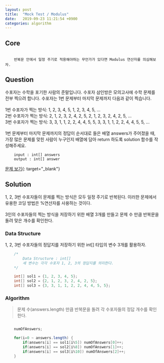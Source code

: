 ```yaml
---
layout: post
title:  "Mock Test / Modulus"
date:   2019-09-23 11:21:54 +0900
categories: algorithm
---
```


## Core
```

    반복문 안에서 일정 주기로 적용해야하는 무언가가 있다면 Modulus 연산자를 의심해보자.

```

## Question
수포자는 수학을 포기한 사람의 준말입니다. 수포자 삼인방은 모의고사에 수학 문제를 전부 찍으려 합니다. 수포자는 1번 문제부터 마지막 문제까지 다음과 같이 찍습니다. <br><br>
1번 수포자가 찍는 방식: 1, 2, 3, 4, 5, 1, 2, 3, 4, 5, ... <br>
2번 수포자가 찍는 방식: 2, 1, 2, 3, 2, 4, 2, 5, 2, 1, 2, 3, 2, 4, 2, 5, ... <br>
3번 수포자가 찍는 방식: 3, 3, 1, 1, 2, 2, 4, 4, 5, 5, 3, 3, 1, 1, 2, 2, 4, 4, 5, 5, ... <br><br>
1번 문제부터 마지막 문제까지의 정답이 순서대로 들은 배열 answers가 주어졌을 때, 가장 많은 문제를 맞힌 사람이 누구인지 배열에 담아 return 하도록 solution 함수를 작성해주세요.

```
    input : int[] answers
    output : int[] answer
```
[문제 보기](https://programmers.co.kr/learn/courses/30/lessons/42840){: target="_blank"}

## Solution
1, 2, 3번 수포자들이 문제를 찍는 방식은 모두 일정 주기로 반복된다. 이러한 문제에서 유용한 코딩 방법은 %연산자를 사용하는 것이다. <br><br> 3인의 수포자들의 찍는 방식을 저장하기 위한 배열 3개를 만들고 문제 수 만큼 반복문을 돌려 맞은 개수를 확인한다.

### Data Structure
1, 2, 3번 수포자들의 정답지를 저장하기 위한 int[] 타입의 변수 3개를 활용하자.

```java
    /* 
        Data Structure : int[]
        세 변수는 각각 수포자 1, 2, 3의 정답지를 의미한다.
    */

    int[] sol1 = {1, 2, 3, 4, 5};
    int[] sol2 = {2, 1, 2, 3, 2, 4, 2, 5};
    int[] sol3 = {3, 3, 1, 1, 2, 2, 4, 4, 5, 5};
```

### Algorithm
> 문제 수(answers.length) 만큼 반복문을 돌려 각 수포자들의 정답 개수를 확인한다.

```java

    numOfAnswers;

	for(i=0 ~ answers.length) {
		if(answers[i] == sol1[i%5]) numOfAnswers[0]++;
		if(answers[i] == sol2[i%8]) numOfAnswers[1]++;
		if(answers[i] == sol3[i%10]) numOfAnswers[2]++;
	}

```